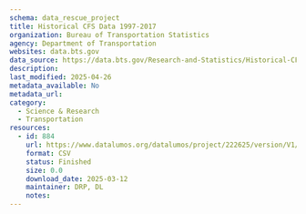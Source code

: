 ```yaml
---
schema: data_rescue_project 
title: Historical CFS Data 1997-2017
organization: Bureau of Transportation Statistics
agency: Department of Transportation
websites: data.bts.gov
data_source: https://data.bts.gov/Research-and-Statistics/Historical-CFS-Data-1997-2017/anet-6eas/about_data
description: 
last_modified: 2025-04-26
metadata_available: No
metadata_url: 
category:
  - Science & Research 
  - Transportation 
resources:
  - id: 884
    url: https://www.datalumos.org/datalumos/project/222625/version/V1/view
    format: CSV
    status: Finished
    size: 0.0
    download_date: 2025-03-12
    maintainer: DRP, DL
    notes: 
---
```


